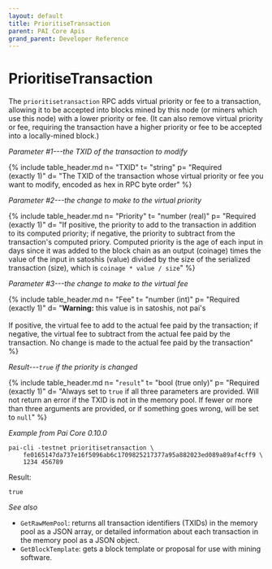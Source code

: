 ```yaml
---
layout: default
title: PrioritiseTransaction
parent: PAI Core Apis
grand_parent: Developer Reference
---
```


PrioritiseTransaction
=======================

The `prioritisetransaction` RPC adds virtual priority or fee to a transaction, allowing it to be accepted into blocks mined by this node (or miners which use this node) with a lower priority or fee. (It can also remove virtual priority or fee, requiring the transaction have a higher priority or fee to be accepted into a locally-mined block.)

*Parameter #1---the TXID of the transaction to modify*

{% include table_header.md
  n= "TXID"
  t= "string"
  p= "Required<br>(exactly 1)"
  d= "The TXID of the transaction whose virtual priority or fee you want to modify, encoded as hex in RPC byte order"
%}

*Parameter #2---the change to make to the virtual priority*

{% include table_header.md
  n= "Priority"
  t= "number (real)"
  p= "Required<br>(exactly 1)"
  d= "If positive, the priority to add to the transaction in addition to its computed priority; if negative, the priority to subtract from the transaction's computed priory.  Computed priority is the age of each input in days since it was added to the block chain as an output (coinage) times the value of the input in satoshis (value) divided by the size of the serialized transaction (size), which is `coinage * value / size`"
%}

*Parameter #3---the change to make to the virtual fee*

{% include table_header.md
  n= "Fee"
  t= "number (int)"
  p= "Required<br>(exactly 1)"
  d= "**Warning:** this value is in satoshis, not pai's<br><br>If positive, the virtual fee to add to the actual fee paid by the transaction; if negative, the virtual fee to subtract from the actual fee paid by the transaction.  No change is made to the actual fee paid by the transaction"
%}

*Result---`true` if the priority is changed*

{% include table_header.md
  n= "`result`"
  t= "bool (true only)"
  p= "Required<br>(exactly 1)"
  d= "Always set to `true` if all three parameters are provided.  Will not return an error if the TXID is not in the memory pool.  If fewer or more than three arguments are provided, or if something goes wrong, will be set to `null`"
%}

*Example from Pai Core 0.10.0*

```
pai-cli -testnet prioritisetransaction \
    fe0165147da737e16f5096ab6c1709825217377a95a882023ed089a89af4cff9 \
    1234 456789
```

Result:

```
true
```

*See also*

* `GetRawMemPool`: returns all transaction identifiers (TXIDs) in the memory pool as a JSON array, or detailed information about each transaction in the memory pool as a JSON object.
* `GetBlockTemplate`: gets a block template or proposal for use with mining software.
